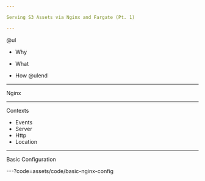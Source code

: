 ```yaml
--- 

Serving S3 Assets via Nginx and Fargate (Pt. 1)

---
```


@ul
- Why

- What

- How
@ulend

--- 

Nginx

---

Contexts

- Events
- Server
- Http
- Location

---

Basic Configuration

---?code=assets/code/basic-nginx-config
